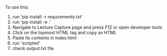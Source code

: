 To use this:
1. run 'pip install -r requirements.txt'
2. run 'pip install -e .'
3. Navigate to Lecture Capture page and press F12 or open developer tools
4. Click on the topmost HTML tag and copy as HTML
5. Paste its contents in index.html
6. run 'scripted'
7. check output.txt file